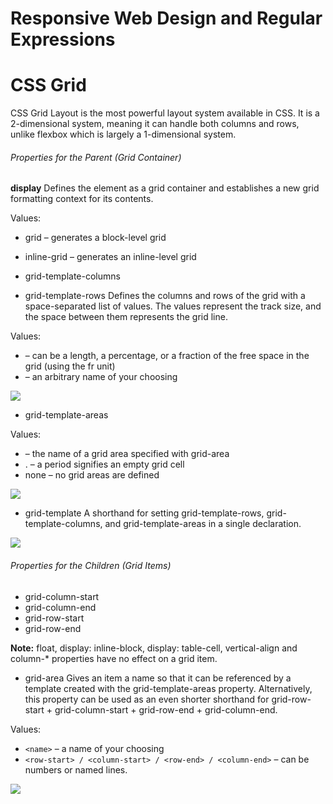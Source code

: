 # Responsive Web Design and Regular Expressions
# CSS Grid

CSS Grid Layout is the most powerful layout system available in CSS. It is a 2-dimensional system, meaning it can handle both columns and rows, unlike flexbox which is largely a 1-dimensional system.

###### Properties for the Parent (Grid Container)
**display**
Defines the element as a grid container and establishes a new grid formatting context for its contents.

Values:
- grid – generates a block-level grid
- inline-grid – generates an inline-level grid

- grid-template-columns
- grid-template-rows
Defines the columns and rows of the grid with a space-separated list of values. The values represent the track size, and the space between them represents the grid line.

Values:
- <track-size> – can be a length, a percentage, or a fraction of the free space in the grid (using the fr unit)
- <line-name> – an arbitrary name of your choosing

![](https://css-tricks.com/wp-content/uploads/2018/11/template-columns-rows-01.svg)

- grid-template-areas

Values:

- <grid-area-name> – the name of a grid area specified with grid-area
- . – a period signifies an empty grid cell
- none – no grid areas are defined

![](https://css-tricks.com/wp-content/uploads/2018/11/dddgrid-template-areas.svg)

- grid-template
A shorthand for setting grid-template-rows, grid-template-columns, and grid-template-areas in a single declaration.

![](https://css-tricks.com/wp-content/uploads/2018/11/dddgrid-gap.svg)

###### Properties for the Children (Grid Items)
- grid-column-start
- grid-column-end
- grid-row-start
- grid-row-end

**Note:**
float, display: inline-block, display: table-cell, vertical-align and column-* properties have no effect on a grid item.

- grid-area
Gives an item a name so that it can be referenced by a template created with the grid-template-areas property. Alternatively, this property can be used as an even shorter shorthand for grid-row-start + grid-column-start + grid-row-end + grid-column-end.

Values:
- `<name>` – a name of your choosing
- `<row-start> / <column-start> / <row-end> / <column-end>` – can be numbers or named lines.

![](https://css-tricks.com/wp-content/uploads/2018/11/grid-area.svg)
